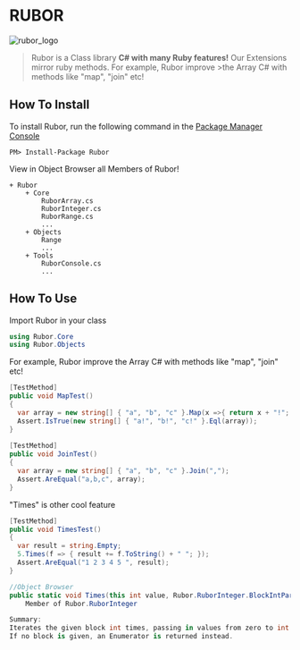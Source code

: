 RUBOR
=====
![rubor_logo](http://ycodeteam.github.io/Rubor/images/rubor_logo.png)

>Rubor is a Class library **C# with many Ruby features!** Our Extensions mirror ruby methods. For example, Rubor improve >the Array C# with methods like "map", "join" etc!

How To Install
------
To install Rubor, run the following command in the 
[Package Manager Console](https://www.nuget.org/packages/Rubor/)
```
PM> Install-Package Rubor
```

View in Object Browser all Members of Rubor!
```
+ Rubor
    + Core
        RuborArray.cs
        RuborInteger.cs
        RuborRange.cs
        ...
    + Objects
        Range
        ...
    + Tools
        RuborConsole.cs
        ...
```

How To Use
------

Import Rubor in your class

```C#
using Rubor.Core
using Rubor.Objects
```

For example, Rubor improve the Array C# with methods like "map", "join" etc!

```C#
[TestMethod]
public void MapTest()
{
  var array = new string[] { "a", "b", "c" }.Map(x =>{ return x + "!"; });
  Assert.IsTrue(new string[] { "a!", "b!", "c!" }.Eql(array));
}
    
[TestMethod]
public void JoinTest()
{
  var array = new string[] { "a", "b", "c" }.Join(",");
  Assert.AreEqual("a,b,c", array);
}    
```

"Times" is other cool feature

```C#
[TestMethod]
public void TimesTest()
{
  var result = string.Empty;
  5.Times(f => { result += f.ToString() + " "; });
  Assert.AreEqual("1 2 3 4 5 ", result);
}

//Object Browser
public static void Times(this int value, Rubor.RuborInteger.BlockIntParam block)
    Member of Rubor.RuborInteger

Summary:
Iterates the given block int times, passing in values from zero to int - 1.  
If no block is given, an Enumerator is returned instead.

```


